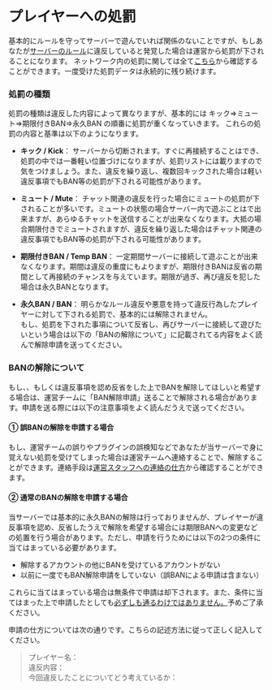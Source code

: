 # プレイヤーへの処罰

基本的にルールを守ってサーバーで遊んでいれば関係のないことですが、もしあなたが[サーバーのルール](rules.md)に違反していると発覚した場合は運営から処罰が下されることになります。  ネットワーク内の処罰に関しては全て[こちら](https://punish.lucknetwork.jp/)から確認することができます。一度受けた処罰データは永続的に残り続けます。

### 処罰の種類
処罰の種類は違反した内容によって異なりますが、基本的には キック⇒ミュート⇒期限付きBAN⇒永久BAN の順番に処罰が重くなっていきます。  これらの処罰の内容と基準は以下のようになります。  


* **キック / Kick**： サーバーから切断されます。すぐに再接続することはでき、処罰の中では一番軽い位置づけになりますが、処罰リストには載りますので気をつけましょう。また、違反を繰り返し、複数回キックされた場合は軽い違反事項でもBAN等の処罰が下される可能性があります。  

* **ミュート / Mute**： チャット関連の違反を行った場合にミュートの処罰が下されることが多いです。ミュートの状態の場合サーバー内で遊ぶことはで出来ますが、あらゆるチャットを送信することが出来なくなります。大抵の場合期限付きでミュートされますが、違反を繰り返した場合はチャット関連の違反事項でもBAN等の処罰が下される可能性があります。  

* **期限付きBAN / Temp BAN**： 一定期間サーバーに接続して遊ぶことが出来なくなります。期間は違反の重度にもよりますが、期限付きBANは反省の期間として再接続のチャンスを与えています。期限が過ぎ、再び違反を犯した場合は永久BANとなります。  

* **永久BAN / BAN**： 明らかなルール違反や悪意を持って違反行為したプレイヤーに対して下される処罰で、基本的には解除されません。  
もし、処罰を下された事項について反省し、再びサーバーに接続して遊びたいという場合は以下の「BANの解除について」に記載されてる内容をよく読んで解除申請を送ってください。


### BANの解除について
もし、、もしくは違反事項を認め反省をした上でBANを解除してほしいと希望する場合は、運営チームに「BAN解除申請」送ることで解除される場合があります。申請を送る際には以下の注意事項をよく読んだうえで送ってください。  

#### ① 誤BANの解除を申請する場合
もし、運営チームの誤りやプラグインの誤検知などであなたが当サーバーで身に覚えない処罰を受けてしまった場合は運営チームへ連絡することで、解除することができます。連絡手段は[運営スタッフへの連絡の仕方](report.md)から確認することができます。


#### ② 通常のBANの解除を申請する場合
当サーバーでは基本的に永久BANの解除は行っておりませんが、プレイヤーが違反事項を認め、反省したうえで解除を希望する場合には期限BANへの変更などの処置を行う場合があります。ただし、申請を行うためには以下の2つの条件に当てはまっている必要があります。
* 解除するアカウントの他にBANを受けているアカウントがない
* 以前に一度でもBAN解除申請をしていない（誤BANによる申請は含まない）  

これらに当てはまっている場合は無条件で申請は却下されます。また、条件に当てはまった上で申請したとしても<u>必ずしも通るわけではありません。</u>予めご了承ください。

申請の仕方については次の通りです。こちらの記述方法に従って正しく記入してください。
> プレイヤー名：  
違反内容：  
今回違反したことについてどう考えているか：  
